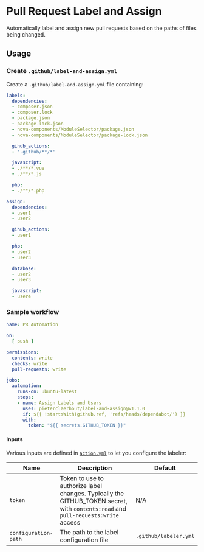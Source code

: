 # Pull Request Label and Assign

Automatically label and assign new pull requests based on the paths of files being changed.

## Usage

### Create `.github/label-and-assign.yml`

Create a `.github/label-and-assign.yml` file containing:

```yaml
labels:
  dependencies:
  - composer.json
  - composer.lock
  - package.json
  - package-lock.json
  - nova-components/ModuleSelector/package.json
  - nova-components/ModuleSelector/package-lock.json

  gihub_actions:
  - '.github/**/*'

  javascript:
  - ./**/*.vue
  - ./**/*.js

  php:
  - ./**/*.php

assign:
  dependencies:
  - user1
  - user2

  gihub_actions:
  - user1

  php:
  - user2
  - user3

  database:
  - user2
  - user3

  javascript:
  - user4
```

### Sample workflow

```yaml
name: PR Automation

on:
  [ push ]

permissions:
  contents: write
  checks: write
  pull-requests: write

jobs:
  automation:
    runs-on: ubuntu-latest
    steps:
    - name: Assign Labels and Users
      uses: pieterclaerhout/label-and-assign@v1.1.0
      if: ${{ !startsWith(github.ref, 'refs/heads/dependabot/') }}
      with:
        token: "${{ secrets.GITHUB_TOKEN }}"
```

#### Inputs

Various inputs are defined in [`action.yml`](action.yml) to let you configure the labeler:

| Name | Description | Default |
| - | - | - |
| `token` | Token to use to authorize label changes. Typically the GITHUB_TOKEN secret, with `contents:read` and `pull-requests:write` access | N/A |
| `configuration-path` | The path to the label configuration file | `.github/labeler.yml` |
